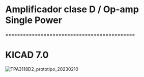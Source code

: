 
# Amplificador clase D / Op-amp Single Power
============================================
# KICAD 7.0

![TPA3118D2_prototipo_20230210](https://user-images.githubusercontent.com/88397949/219953369-84a4f688-250c-485a-a901-abb3ea99bb6d.png)


